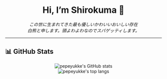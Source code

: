 <h1 align="center">Hi, I’m Shirokuma 👋</h1>

<p align="center">
  <em>この世に生まれてきた最も優しいかわいいおいしい存在<br>
  白熊と申します。頭よわよわなのでスパゲッティします。</em>
</p>

---

## 📊 GitHub Stats

<p align="center">
  <img src="https://github-readme-stats.vercel.app/api?username=s12kuma01&show_icons=true&theme=radical" alt="pepeyukke's GitHub stats" />
  <br/>
  <img src="https://github-readme-stats.vercel.app/api/top-langs/?username=s12kuma01&layout=compact&theme=radical" alt="pepeyukke's top langs" />
</p>
